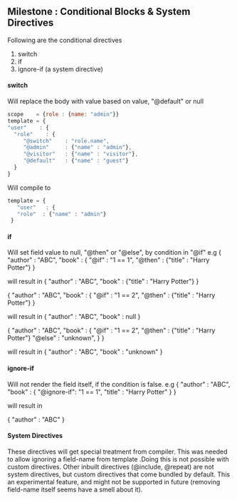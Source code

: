 ## Milestone : Conditional Blocks & System Directives
Following are the conditional directives
 1. switch
 2. if
 3. ignore-if (a system directive)

#### switch
Will replace the body with value based on value, "@default" or null

```javascript
scope    = {role : {name: "admin"}}
template = {
"user"    : {
  "role"    : {
     "@switch"    : "role.name",
     "@admin"     : {"name" : "admin"},
     "@visitor"   : {"name" : "visitor"},
     "@default"   : {"name" : "guest"}
  }
}
```
Will compile to 
```javascript
template = {
   "user"   : {
   "role"  : {"name" : "admin"}
 }
```
#### if
Will set field value to null, "@then"  or "@else", by condition in "@if"
e.g
{
  "author"  : "ABC",
  "book"    : {
    "@if"   : "1 == 1",
    "@then" : {"title" : "Harry Potter"}
}

will result in
{
 "author"  : "ABC",
 "book"    : {"title" : "Harry Potter"}
}


{
  "author"  : "ABC",
  "book"    : {
    "@if"   : "1 == 2",
    "@then" : {"title" : "Harry Potter"}
}

will result in
{
 "author"  : "ABC",
 "book"    : null
}


{
  "author"  : "ABC",
  "book"    : {
    "@if"   : "1 == 2",
    "@then" : {"title" : "Harry Potter"}
    "@else" : "unknown",
  }
}

will result in
{
 "author"  : "ABC",
 "book"    : "unknown"
}

#### ignore-if
Will not render the field itself, if the condition is false.
e.g
{
  "author"  : "ABC",
  "book"    : {
    "@ignore-if": "1 == 1",
    "title"     : "Harry Potter"
  }
}

will result in

{
 "author"  : "ABC"
}

#### System Directives
These directives will get special treatment from compiler.
This was needed to allow ignoring a field-name from template .Doing this is not possible with custom directives.
Other inbuilt directives (@include, @repeat) are not system directives, but custom directives that come bundled by default.
This an experimental feature, and might not be supported in future (removing field-name itself seems have a smell about it).
